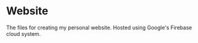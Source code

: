 # Website
The files for creating my personal website. Hosted using Google's Firebase cloud system. 
